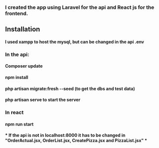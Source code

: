 ### I created the app using Laravel for the api and React js for the frontend.

## Installation

#### I used xampp to host the mysql, but can be changed in the api .env

### In the api:
#### Composer update
#### npm install
#### php artisan migrate:fresh --seed (to get the dbs and test data)
#### php artisan serve to start the server

### In react
#### npm run start
#### * If the api is not in localhost:8000 it has to be changed in "OrderActual.jsx, OrderList.jsx, CreatePizza.jsx and PizzaList.jsx" *
